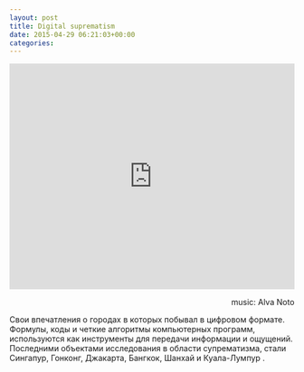 ```yaml
---
layout: post
title: Digital suprematism
date: 2015-04-29 06:21:03+00:00
categories: 
---
```

<p><iframe width="100%" height="400" src="https://www.youtube.com/embed/QVzoY5tAoeE?rel=0&amp;controls=0&amp;showinfo=0" frameborder="0" allowfullscreen="allowfullscreen"></iframe></p>
<p align="right">music: Alva Noto</p>
<p>Свои впечатления о городах в которых побывал в цифровом формате. Формулы, коды и четкие алгоритмы компьютерных программ, используются как инструменты для передачи информации и ощущений. Последними объектами исследования в области супрематизма, стали Сингапур, Гонконг, Джакарта, Бангкок, Шанхай и Куала-Лумпур .</p>